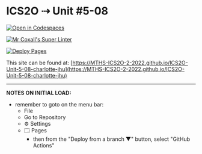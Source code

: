 # ICS2O ⇢ Unit #5-08

[![Open in Codespaces](https://classroom.github.com/assets/launch-codespace-7f7980b617ed060a017424585567c406b6ee15c891e84e1186181d67ecf80aa0.svg)](https://classroom.github.com/open-in-codespaces?assignment_repo_id=11155552)

[![Mr Coxall's Super Linter](https://github.com/MTHS-ICS2O-2-2022/ICS2O-Unit-5-08-charlotte-jhu/workflows/Mr%20Coxall's%20Super%20Linter/badge.svg)](https://github.com/MTHS-ICS2O-2-2022/ICS2O-Unit-5-08-charlotte-jhu/actions)

[![Deploy Pages](https://github.com/MTHS-ICS2O-2-2022/ICS2O-Unit-5-08-charlotte-jhu/workflows/Deploy%20Pages/badge.svg)](https://github.com/MTHS-ICS2O-2-2022/ICS2O-Unit-5-08-charlotte-jhu/actions)

This site can be found at: [https://MTHS-ICS2O-2-2022.github.io/ICS2O-Unit-5-08-charlotte-jhu](https://MTHS-ICS2O-2-2022.github.io/ICS2O-Unit-5-08-charlotte-jhu)

---

**NOTES ON INITIAL LOAD:**
- remember to goto on the menu bar:
  - File
  - Go to Repository
  - ⚙ Settings
  - 🗔 Pages
    - then from the "Deploy from a branch ▼" button, select "GitHub Actions"
